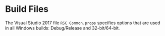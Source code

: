 # Build Files

The Visual Studio 2017 file `RSC Common.props` specifies
options that are used in all Windows builds: Debug/Release
and 32-bit/64-bit.
